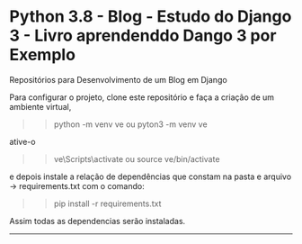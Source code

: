 # Python 3.8 - Blog - Estudo do Django 3 - Livro aprendenddo Dango 3 por Exemplo

Repositórios para Desenvolvimento de um Blog em Django

Para configurar o projeto, clone este repositório e faça a criação de um ambiente virtual, 

>> python -m venv ve
ou
>> pyton3 -m venv ve

ative-o 

>> ve\Scripts\activate 
ou 
>> source ve/bin/activate

e depois instale a relação de dependências que constam na pasta e arquivo -> requirements.txt com o comando: 

>> pip install -r requirements.txt

Assim todas as dependencias serão instaladas.

---


